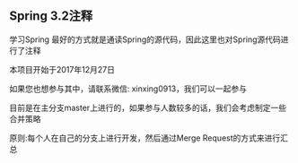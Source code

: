 ## Spring 3.2注释
学习Spring 最好的方式就是通读Spring的源代码，因此这里也对Spring源代码进行了注释

本项目开始于2017年12月27日

如果您也想参与其中，请联系微信: xinxing0913，我们可以一起参与

目前是在主分支master上进行的，如果参与人数较多的话，我们会考虑制定一些合并策略

原则:每个人在自己的分支上进行开发，然后通过Merge Request的方式来进行汇总

